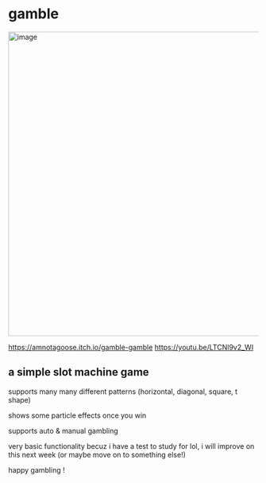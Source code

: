 # gamble

<img width="984" height="612" alt="image" src="https://github.com/user-attachments/assets/3b535886-4830-420d-8c77-119bad4a19b2" />

https://amnotagoose.itch.io/gamble-gamble
https://youtu.be/LTCNl9v2_WI

## a simple slot machine game

supports many many different patterns (horizontal, diagonal, square, t shape)

shows some particle effects once you win

supports auto & manual gambling

very basic functionality becuz i have a test to study for lol, i will improve on this next week (or maybe move on to something else!)

happy gambling !
